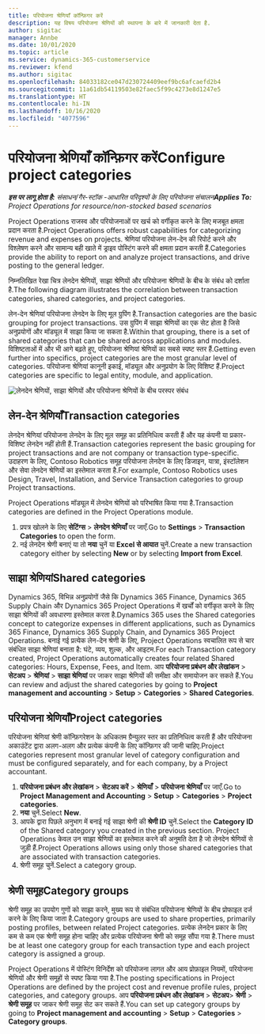 ```yaml
---
title: परियोजना श्रेणियाँ कॉन्फ़िगर करें
description: यह विषय परियोजना श्रेणियों की स्थापना के बारे में जानकारी देता है.
author: sigitac
manager: Annbe
ms.date: 10/01/2020
ms.topic: article
ms.service: dynamics-365-customerservice
ms.reviewer: kfend
ms.author: sigitac
ms.openlocfilehash: 84033182ce047d230724409eef9bc6afcaefd2b4
ms.sourcegitcommit: 11a61db54119503e82faec5f99c4273e8d1247e5
ms.translationtype: HT
ms.contentlocale: hi-IN
ms.lasthandoff: 10/16/2020
ms.locfileid: "4077596"
---
```

# <a name="configure-project-categories"></a><span data-ttu-id="0b521-103">परियोजना श्रेणियाँ कॉन्फ़िगर करें</span><span class="sxs-lookup"><span data-stu-id="0b521-103">Configure project categories</span></span>

<span data-ttu-id="0b521-104">_**इस पर लागू होता है:** संसाधन/गैर-स्टॉक -आधारित परिदृश्यों के लिए परियोजना संचालन_</span><span class="sxs-lookup"><span data-stu-id="0b521-104">_**Applies To:** Project Operations for resource/non-stocked based scenarios_</span></span>

<span data-ttu-id="0b521-105">Project Operations राजस्व और परियोजनाओं पर खर्च को वर्गीकृत करने के लिए मजबूत क्षमता प्रदान करता है.</span><span class="sxs-lookup"><span data-stu-id="0b521-105">Project Operations offers robust capabilities for categorizing revenue and expenses on projects.</span></span> <span data-ttu-id="0b521-106">श्रेणियां परियोजना लेन-देन की रिपोर्ट करने और विश्लेषण करने और सामान्य बही खाते में ड्राइव पोस्टिंग करने की क्षमता प्रदान करती हैं.</span><span class="sxs-lookup"><span data-stu-id="0b521-106">Categories provide the ability to report on and analyze project transactions, and drive posting to the general ledger.</span></span>

<span data-ttu-id="0b521-107">निम्नलिखित रेखा चित्र लेनदेन श्रेणियों, साझा श्रेणियों और परियोजना श्रेणियों के बीच के संबंध को दर्शाता है.</span><span class="sxs-lookup"><span data-stu-id="0b521-107">The following diagram illustrates the correlation between transaction categories, shared categories, and project categories.</span></span> 

<span data-ttu-id="0b521-108">लेन-देन श्रेणियां परियोजना लेनदेन के लिए मूल ग्रुपिंग है.</span><span class="sxs-lookup"><span data-stu-id="0b521-108">Transaction categories are the basic grouping for project transactions.</span></span> <span data-ttu-id="0b521-109">उस ग्रुपिंग में साझा श्रेणियों का एक सेट होता है जिसे अनुप्रयोगों और मॉड्यूल में साझा किया जा सकता है.</span><span class="sxs-lookup"><span data-stu-id="0b521-109">Within that grouping, there is a set of shared categories that can be shared across applications and modules.</span></span> <span data-ttu-id="0b521-110">विशिष्टताओं में और भी आगे बढ़ते हुए, परियोजना श्रेणियां श्रेणियों का सबसे स्पष्ट स्तर हैं.</span><span class="sxs-lookup"><span data-stu-id="0b521-110">Getting even further into specifics, project categories are the most granular level of categories.</span></span> <span data-ttu-id="0b521-111">परियोजना श्रेणियां कानूनी इकाई, मॉड्यूल और अनुप्रयोग के लिए विशिष्ट हैं.</span><span class="sxs-lookup"><span data-stu-id="0b521-111">Project categories are specific to legal entity, module, and application.</span></span>

![लेनदेन श्रेणियों, साझा श्रेणियों और परियोजना श्रेणियों के बीच परस्पर संबंध](media/project-categories.png)

## <a name="transaction-categories"></a><span data-ttu-id="0b521-113">लेन-देन श्रेणियाँ</span><span class="sxs-lookup"><span data-stu-id="0b521-113">Transaction categories</span></span>

<span data-ttu-id="0b521-114">लेनदेन श्रेणियां परियोजना लेनदेन के लिए मूल समूह का प्रतिनिधित्व करती हैं और यह कंपनी या प्रकार-विशिष्ट लेनदेन नहीं होती हैं.</span><span class="sxs-lookup"><span data-stu-id="0b521-114">Transaction categories represent the basic grouping for project transactions and are not company or transaction type-specific.</span></span> <span data-ttu-id="0b521-115">उदाहरण के लिए, Contoso Robotics समूह परियोजना लेनदेन के लिए डिजाइन, यात्रा, इंस्टॉलेशन और सेवा लेनदेन श्रेणियों का इस्तेमाल करता है.</span><span class="sxs-lookup"><span data-stu-id="0b521-115">For example, Contoso Robotics uses Design, Travel, Installation, and Service Transaction categories to group Project transactions.</span></span>

<span data-ttu-id="0b521-116">Project Operations मॉड्यूल में लेनदेन श्रेणियों को परिभाषित किया गया है.</span><span class="sxs-lookup"><span data-stu-id="0b521-116">Transaction categories are defined in the Project Operations module.</span></span> 
1. <span data-ttu-id="0b521-117">प्रपत्र खोलने के लिए **सेटिंग्स** \> **लेनदेन श्रेणियाँ** पर जाएँ.</span><span class="sxs-lookup"><span data-stu-id="0b521-117">Go to **Settings** \> **Transaction Categories** to open the form.</span></span> 
2. <span data-ttu-id="0b521-118">नई लेनदेन श्रेणी बनाएं या तो **नया** चुनें या **Excel से आयात** चुनें.</span><span class="sxs-lookup"><span data-stu-id="0b521-118">Create a new transaction category either by selecting **New** or by selecting **Import from Excel**.</span></span>

## <a name="shared-categories"></a><span data-ttu-id="0b521-119">साझा श्रेणियां</span><span class="sxs-lookup"><span data-stu-id="0b521-119">Shared categories</span></span>

<span data-ttu-id="0b521-120">Dynamics 365, विभिन्न अनुप्रयोगों जैसे कि Dynamics 365 Finance, Dynamics 365 Supply Chain और Dynamics 365 Project Operations में खर्चों को वर्गीकृत करने के लिए साझा श्रेणियों की अवधारणा इस्तेमाल करता है.</span><span class="sxs-lookup"><span data-stu-id="0b521-120">Dynamics 365 uses the Shared categories concept to categorize expenses in different applications, such as Dynamics 365 Finance, Dynamics 365 Supply Chain, and Dynamics 365 Project Operations.</span></span> <span data-ttu-id="0b521-121">बनाई गई प्रत्येक लेन-देन श्रेणी के लिए, Project Operations स्वचालित रूप से चार संबंधित साझा श्रेणियां बनाता है: घंटे, व्यय, शुल्क, और आइटम.</span><span class="sxs-lookup"><span data-stu-id="0b521-121">For each Transaction category created, Project Operations automatically creates four related Shared categories: Hours, Expense, Fees, and Item.</span></span> <span data-ttu-id="0b521-122">आप **परियोजना प्रबंधन और लेखांकन** \> **सेटअप** \> **श्रेणियां** \> **साझा श्रेणियां** पर जाकर साझा श्रेणियों की समीक्षा और समायोजन कर सकते हैं.</span><span class="sxs-lookup"><span data-stu-id="0b521-122">You can review and adjust the shared categories by going to **Project management and accounting** \> **Setup** \> **Categories** \> **Shared Categories**.</span></span>

## <a name="project-categories"></a><span data-ttu-id="0b521-123">परियोजना श्रेणियाँ</span><span class="sxs-lookup"><span data-stu-id="0b521-123">Project categories</span></span>

<span data-ttu-id="0b521-124">परियोजना श्रेणियां श्रेणी कॉन्फ़िगरेशन के अधिकतम ग्रैन्युलर स्तर का प्रतिनिधित्व करती हैं और परियोजना अकाउंटेंट द्वारा अलग-अलग और प्रत्येक कंपनी के लिए कॉन्फ़िगर की जानी चाहिए.</span><span class="sxs-lookup"><span data-stu-id="0b521-124">Project categories represent most granular level of category configuration and must be configured separately, and for each company, by a Project accountant.</span></span>

1. <span data-ttu-id="0b521-125">**परियोजना प्रबंधन और लेखांकन** \> **सेटअप करें** \> **श्रेणियाँ** \> **परियोजना श्रेणियाँ** पर जाएँ.</span><span class="sxs-lookup"><span data-stu-id="0b521-125">Go to **Project Management and Accounting** \> **Setup** \> **Categories** \> **Project categories**.</span></span>
2. <span data-ttu-id="0b521-126">**नया** चुनें.</span><span class="sxs-lookup"><span data-stu-id="0b521-126">Select **New**.</span></span>
3. <span data-ttu-id="0b521-127">आपके द्वारा पिछले अनुभाग में बनाई गई साझा श्रेणी की **श्रेणी ID** चुनें.</span><span class="sxs-lookup"><span data-stu-id="0b521-127">Select the **Category ID** of the Shared category you created in the previous section.</span></span> <span data-ttu-id="0b521-128">Project Operations केवल उन साझा श्रेणियों का इस्तेमाल करने की अनुमति देता है जो लेनदेन श्रेणियों से जुड़ी हैं.</span><span class="sxs-lookup"><span data-stu-id="0b521-128">Project Operations allows using only those shared categories that are associated with transaction categories.</span></span>
4. <span data-ttu-id="0b521-129">श्रेणी समूह चुनें.</span><span class="sxs-lookup"><span data-stu-id="0b521-129">Select a category group.</span></span>

## <a name="category-groups"></a><span data-ttu-id="0b521-130">श्रेणी समूह</span><span class="sxs-lookup"><span data-stu-id="0b521-130">Category groups</span></span>

<span data-ttu-id="0b521-131">श्रेणी समूह का उपयोग गुणों को साझा करने, मुख्य रूप से संबंधित परियोजना श्रेणियों के बीच प्रोफाइल दर्ज करने के लिए किया जाता है.</span><span class="sxs-lookup"><span data-stu-id="0b521-131">Category groups are used to share properties, primarily posting profiles, between related Project categories.</span></span> <span data-ttu-id="0b521-132">प्रत्येक लेनदेन प्रकार के लिए कम से कम एक श्रेणी समूह होना चाहिए और प्रत्येक परियोजना श्रेणी को समूह सौंपा गया है.</span><span class="sxs-lookup"><span data-stu-id="0b521-132">There must be at least one category group for each transaction type and each project category is assigned a group.</span></span>

<span data-ttu-id="0b521-133">Project Operations में पोस्टिंग विनिर्देश को परियोजना लागत और आय प्रोफ़ाइल नियमों, परियोजना श्रेणियों और श्रेणी समूहों से स्पष्ट किया गया है.</span><span class="sxs-lookup"><span data-stu-id="0b521-133">The posting specifications in Project Operations are defined by the project cost and revenue profile rules, project categories, and category groups.</span></span> <span data-ttu-id="0b521-134">आप **परियोजना प्रबंधन और लेखांकन** \> **सेटअप**\> **श्रेणी** \> **श्रेणी समूह** पर जाकर श्रेणी समूह सेट कर सकते हैं.</span><span class="sxs-lookup"><span data-stu-id="0b521-134">You can set up category groups by going to **Project management and accounting** \> **Setup** \> **Categories** \> **Category groups**.</span></span>
